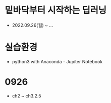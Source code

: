 # 밑바닥부터 시작하는 딥러닝
- 2022.09.26(월) ~ ...

# 실습환경
- python3 with Anaconda - Jupiter Notebook

# 0926
- ch2 ~ ch3.2.5

